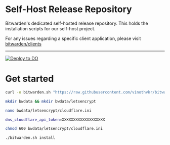 # Self-Host Release Repository
Bitwarden's dedicated self-hosted release repository. This holds the installation scripts for our self-host project.

For any issues regarding a specific client application, please visit [bitwarden/clients](https://github.com/bitwarden/clients)

---
[![Deploy to DO](https://www.deploytodo.com/do-btn-blue.svg)](https://marketplace.digitalocean.com/apps/bitwarden?action=deploy)

# Get started

```bash
curl -o bitwarden.sh "https://raw.githubusercontent.com/vinothvkr/bitwarden-self-host/master/bitwarden.sh" && chmod 700 bitwarden.sh
```

```bash
mkdir bwdata && mkdir bwdata/letsencrypt
```

```bash
nano bwdata/letsencrypt/cloudflare.ini
```

```bash
dns_cloudflare_api_token=XXXXXXXXXXXXXXXXXXX
```

```bash
chmod 600 bwdata/letsencrypt/cloudflare.ini
```

```bash
./bitwarden.sh install
```